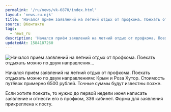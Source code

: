 ```yaml
---
permalink: '/ru/news/vk-6870/index.html'
layout: 'news.ru.njk'
title: 'Начался приём заявлений на летний отдых от профкома. Поехать отдыхать можно по двум направления'
source: ВКонтакте
tags:
  - news_ru
description: 'Начался приём заявлений на летний отдых от профкома. Поехать отдыхать можно по двум направления…'
updatedAt: 1584187260
---
```

![Начался приём заявлений на летний отдых от профкома. Поехать отдыхать можно по двум направления…](https://sun9-46.userapi.com/impg/HNzpGSXRO2TvdOwjYjzvGa3ifJqYeyMaRX3LDg/rGD2Qe56FKY.jpg?size=1280x821&quality=96&sign=5e13586e9ca0a710cbd7528d36349e2d&c_uniq_tag=qBNJ9u4X5qo0xfuUf-1ccjJuIDIHAGXlPQ_a74eJ5cs&type=album)

Начался приём заявлений на летний отдых от профкома. Поехать отдыхать можно по двум направлениям: Крым и Роза Хутор. Стоимость путёвок примерно 6500 рублей. Точные суммы будут известны позже.

Если хотите поехать, то нужно до первой недели июня написать заявление и отнести его в профком, 336 кабинет. Форма для заявления прикреплена к посту.
